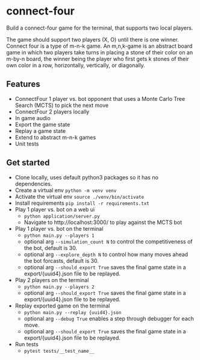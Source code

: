 # connect-four

Build a connect-four game for the terminal, that supports two local players.

The game should support two players (X, O) until there is one winner. Connect four is a type of m-n-k game. An m,n,k-game is an abstract board game in which two players take turns in placing a stone of their color on an m-by-n board, the winner being the player who first gets k stones of their own color in a row, horizontally, vertically, or diagonally.

## Features

- ConnectFour 1 player vs. bot opponent that uses a Monte Carlo Tree Search (MCTS) to pick the next move
- ConnectFour 2 players locally
- In game audio
- Export the game state
- Replay a game state
- Extend to abstract m-n-k games
- Unit tests

## Get started 

- Clone locally, uses default python3 packages so it has no dependencies.
- Create a virtual env `python -m venv venv`
- Activate the virtual env `source ./venv/bin/activate`
- Install requirements `pip install -r requirements.txt`
- Play 1 player vs. bot on a web ui 
  - `python application/server.py`
  - Navigate to http://localhost:3000/ to play against the MCTS bot
- Play 1 player vs. bot on the terminal
  - `python main.py --players 1`
  - optional arg `--simulation_count N` to control the competitiveness of the bot, default is 30.
  - optional arg `--explore_depth N` to control how many moves ahead the bot forcasts, default is 30.
  - optional arg `--should_export True` saves the final game state in a export/{uuid4}.json file to be replayed.
- Play 2 players on the terminal
  - `python main.py --players 2`
  - optional arg `--should_export True` saves the final game state in a export/{uuid4}.json file to be replayed.
- Replay exported game on the terminal
  - `python main.py --replay {uuid4}.json`
  - optional arg `--debug True` enables a step through debugger for each move.
  - optional arg `--should_export True` saves the final game state in a export/{uuid4}.json file to be replayed.
- Run tests
  - `pytest tests/__test_name__`
